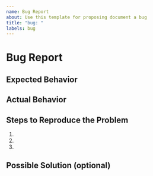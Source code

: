 ```yaml
---
name: Bug Report
about: Use this template for proposing document a bug
title: "bug: "
labels: bug
---
```

# Bug Report
## Expected Behavior

## Actual Behavior

## Steps to Reproduce the Problem

  1.
  2.
  3.

## Possible Solution (optional)
